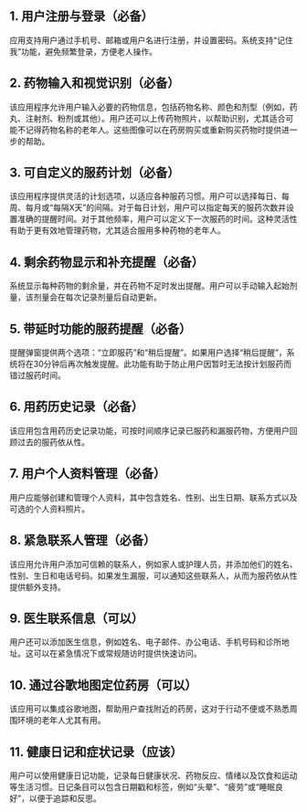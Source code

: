 ## 1. 用户注册与登录（必备）
应用支持用户通过手机号、邮箱或用户名进行注册，并设置密码。系统支持“记住我”功能，避免频繁登录，方便老人操作。

## 2. 药物输入和视觉识别（必备）
该应用程序允许用户输入必要的药物信息，包括药物名称、颜色和剂型（例如，药丸、注射剂、粉剂或其他）。用户还可以上传药物照片，以帮助识别，尤其适合可能不记得药物名称的老年人。这些图像可以在药房购买或重新购买药物时提供进一步的帮助。

## 3. 可自定义的服药计划（必备）
该应用程序提供灵活的计划选项，以适应各种服药习惯。用户可以选择每日、每周、每月或“每隔X天”的间隔。对于每日计划，用户可以指定每天的服药次数并设置准确的提醒时间。对于其他频率，用户可以定义下一次服药的时间。这种灵活性有助于更有效地管理药物，尤其适合服用多种药物的老年人。

## 4. 剩余药物显示和补充提醒（必备）
系统显示每种药物的剩余量，并在药物不足时发出提醒。用户可以手动输入起始剂量，该剂量会在每次记录剂量后自动更新。

## 5. 带延时功能的服药提醒（必备）
提醒弹窗提供两个选项：“立即服药”和“稍后提醒”。如果用户选择“稍后提醒”，系统将在30分钟后再次触发提醒。此功能有助于防止用户因暂时无法按计划服药而错过服药时间。

## 6. 用药历史记录（必备）
该应用包含用药历史记录功能，可按时间顺序记录已服药和漏服药物，方便用户回顾过去的服药依从性。

## 7. 用户个人资料管理（必备）
用户应能够创建和管理个人资料，其中包含姓名、性别、出生日期、联系方式以及可选的个人资料照片。

## 8. 紧急联系人管理（必备）
该应用允许用户添加可信赖的联系人，例如家人或护理人员，并添加他们的姓名、性别、生日和电话号码。如果发生漏服，可以通知这些联系人，从而为服药依从性提供额外支持。

## 9. 医生联系信息（可以）
用户还可以添加医生信息，例如姓名、电子邮件、办公电话、手机号码和诊所地址。这可以在紧急情况下或常规随访时提供快速访问。

## 10. 通过谷歌地图定位药房（可以）
该应用可以集成谷歌地图，帮助用户查找附近的药房，这对于行动不便或不熟悉周围环境的老年人尤其有用。

## 11. 健康日记和症状记录（应该）
用户可以使用健康日记功能，记录每日健康状况、药物反应、情绪以及饮食和运动等生活习惯。日记条目可以包含日期戳和标签，例如“头晕”、“疲劳”或“睡眠良好”，以便于追踪和反思。